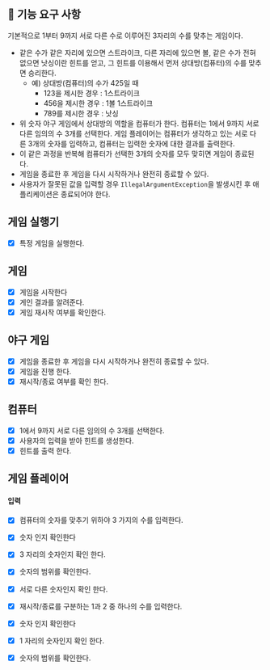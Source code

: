 ## 🚀 기능 요구 사항

기본적으로 1부터 9까지 서로 다른 수로 이루어진 3자리의 수를 맞추는 게임이다.

- 같은 수가 같은 자리에 있으면 스트라이크, 다른 자리에 있으면 볼, 같은 수가 전혀 없으면 낫싱이란 힌트를 얻고, 그 힌트를 이용해서 먼저 상대방(컴퓨터)의 수를 맞추면 승리한다.
    - 예) 상대방(컴퓨터)의 수가 425일 때
        - 123을 제시한 경우 : 1스트라이크
        - 456을 제시한 경우 : 1볼 1스트라이크
        - 789를 제시한 경우 : 낫싱
- 위 숫자 야구 게임에서 상대방의 역할을 컴퓨터가 한다. 컴퓨터는 1에서 9까지 서로 다른 임의의 수 3개를 선택한다. 게임 플레이어는 컴퓨터가 생각하고 있는 서로 다른 3개의 숫자를 입력하고, 컴퓨터는 입력한 숫자에 대한
  결과를 출력한다.
- 이 같은 과정을 반복해 컴퓨터가 선택한 3개의 숫자를 모두 맞히면 게임이 종료된다.
- 게임을 종료한 후 게임을 다시 시작하거나 완전히 종료할 수 있다.
- 사용자가 잘못된 값을 입력할 경우 `IllegalArgumentException`을 발생시킨 후 애플리케이션은 종료되어야 한다.

## 게임 실행기
-   [x] 특정 게임을 실행한다.

## 게임
-   [x] 게임을 시작한다
-   [x] 게인 결과를 알려준다.
-   [x] 게임 재시작 여부를 확인한다.

## 야구 게임
-   [x] 게임을 종료한 후 게임을 다시 시작하거나 완전히 종료할 수 있다.
-   [x] 게임을 진행 한다.
-   [x] 재시작/종료 여부를 확인 한다.

## 컴퓨터
-   [x] 1에서 9까지 서로 다른 임의의 수 3개를 선택한다.
-   [x] 사용자의 입력을 받아 힌트를 생성한다.
-   [x] 힌트를 출력 한다.

## 게임 플레이어

#### 입력
-   [x] 컴퓨터의 숫자를 맞추기 위하야 3 가지의 수를 입력한다.
-   [x] 숫자 인지 확인한다
-   [x] 3 자리의 숫자인지 확인 한다.
-   [x] 숫자의 범위를 확인한다.
-   [x] 서로 다른 숫자인지 확인 한다.

-   [x] 재시작/종료를 구분하는 1과 2 중 하나의 수를 입력한다.
-   [x] 숫자 인지 확인한다
-   [x] 1 자리의 숫자인지 확인 한다.
-   [x] 숫자의 범위를 확인한다.
    